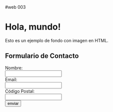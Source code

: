 #web 003

<!DOCTYPE html>
<html lang="es">
<head>
    <meta charset="UTF-8">
    <meta name="viewport" content="width=device-width, initial-scale=1.0">
    <title>Fondo con Imagen</title>
    <style>
        body {
            background-image: url('ruta/a/tu/fondo.jpg'); /* Ruta de la imagen */
            background-size: cover; /* Cubrir toda la pantalla */
            background-repeat: no-repeat; /* No repetir la imagen */
            background-attachment: fixed; /* Imagen fija al hacer scroll */
        }
    </style>
</head>
<body>
    <h1>Hola, mundo!</h1>
    <p>Esto es un ejemplo de fondo con imagen en HTML.</p>
</body>
</html>







<html>
<head>
    <title>Formulario de Contacto</title>
</head>
<body>
    <h2>Formulario de Contacto</h2>
    <form action="/submit_form" method="POST">
        <label for="nombre">Nombre:</label><br>
        <input type="text" id="nombre" name="nombre"><br>
        <label for="email">Email:</label><br>
        <input type="email" id="email" name="email"><br>
        <label for="codigo_postal">Código Postal:</label><br>
        <input type="text" id="codigo_postal" name="codigo_postal"><br>
        <button type="button" onclick="location.href='https://example.com'">enviar</button>
    </form>
</body>
</html>


